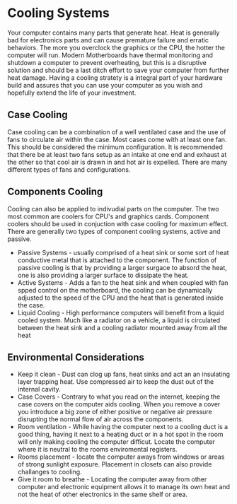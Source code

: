 # Cooling Systems #
Your computer contains many parts that generate heat.  Heat is generally bad for electronics parts and can cause premature failure and erratic behaviors.  The more you overclock the graphics or the CPU, the hotter the computer will run.  Modern Motherboards have thermal monitoring and shutdown a computer to prevent overheating, but this is a disruptive solution and should be a last ditch effort to save your computer from further heat damage.  Having a cooling stratety is a integral part of your hardware build and assures that you can use your computer as you wish and hopefully extend the life of your investment.

## Case Cooling ##
Case cooling can be a combination of a well ventilated case and the use of fans to circulate air within the case.  Most cases come with at least one fan.  This should be considered the minimum configuration.  It is recommended that there be at least two fans setup as an intake at one end and exhaust at the other so that cool air is drawn in and hot air is expelled.  There are many different types of fans and configurations.

## Components Cooling ##
Cooling can also be applied to indivudial parts on the computer.  The two most common are coolers for CPU's and graphics cards.  Component coolers should be used in conjuction with case cooling for maximum effect. There are generally two types of component cooling systems, active and passive.

* Passive Systems - usually comprised of a heat sink or some sort of heat conductive metal that is attached to the component.  The function of passive cooling is that by providing a larger surgace to absord the heat, one is also providing a larger surface to dissipate the heat.
* Active Systems - Adds a fan to the heat sink and when coupled with fan spped control on the motherboard, the cooling can be dynamically adjusted to the speed of the CPU and the heat that is generated inside the case.
* Liquid Cooling - High performance computers will benefit from a liquid cooled system.  Much like a radiator on a vehicle, a liquid is circulated between the heat sink and a cooling radiator mounted away from all the heat

## Environmental Considerations ##
* Keep it clean - Dust can clog up fans, heat sinks and act an an insulating layer trapping heat.  Use compressed air to keep the dust out of the internal cavity.
* Case Covers - Contrary to what you read on the internet, keeping the case covers on the computer aids cooling.  When you remove a cover you introduce a big zone of either positive or negative air pressure disrupting the normal flow of air across the components.
* Room ventilation - While having the computer next to a cooling duct is a good thing, having it next to a heating duct or in a hot spot in the room will only making cooling the computer difficut.  Locate the computer where it is neutral to the rooms enviromental registers.
* Rooms placement - locate the computer aways from windows or areas of strong sunlight exposure.  Placement in closets can also provide challanges to cooling.  
* Give it room to breathe - Locating the computer away from other computer and electronic equipment allows it to manage its own heat and not the heat of other electronics in the same shelf or area.
